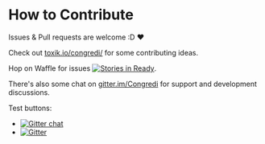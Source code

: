 # How to Contribute
Issues & Pull requests are welcome :D :heart:

Check out [toxik.io/congredi/](//toxik.io/congredi/contributing/intro) for
some contributing ideas.

Hop on Waffle for issues [![Stories in Ready](https://badge.waffle.io/Thetoxicarcade/congredi.png?label=ready&title=Ready)](https://waffle.io/Thetoxicarcade/congredi).


There's also some chat on [gitter.im/Congredi](https://gitter.im/Congredi)
for support and development discussions.

Test buttons:

* [![Gitter chat](https://img.shields.io/badge/congredi.svg?style=flat)](https://gitter.im/Congredi)
* [![Gitter](https://img.shields.io/gitter/room/Congredi/Development.svg)](https://gitter.im/Congredi)